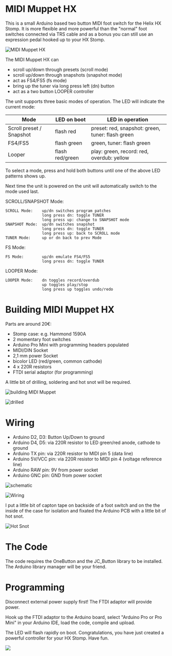 # MIDI Muppet HX

This is a small Arduino based two button MIDI foot switch for the Helix HX Stomp. It is more flexible and more powerful than the "normal" foot switches connected via TRS cable and as a bonus you can still use an expression pedal hooked up to your HX Stomp.

![MIDI Muppet HX](images/midi_muppet_hx.jpg)

The MIDI Muppet HX can
- scroll up/down through presets (scroll mode)
- scroll up/down through snapshots (snapshot mode)
- act as FS4/FS5 (fs mode)
- bring up the tuner via long press left (dn) button
- act as a two button LOOPER controller

The unit supports three basic modes of operation. The LED will indicate the current mode:

| Mode | LED on boot | LED in operation |
|------|-----|-----------------|
| Scroll preset / Snapshot | flash red | preset: red, snapshot: green, tuner: flash green |
| FS4/FS5 | flash green | green, tuner: flash green |
| Looper  | flash red/green | play: green, record: red, overdub: yellow |

To select a mode, press and hold both buttons until one of the above LED patterns shows up.

Next time the unit is powered on the unit will automatically switch to the mode used last.


SCROLL/SNAPSHOT Mode:

    SCROLL Mode:    up/dn switches program patches
                    long press dn: toggle TUNER
                    long press up: change to SNAPSHOT mode
    SNAPSHOT Mode:  up/dn switches snapshot
                    long press dn: toggle TUNER
                    long press up: back to SCROLL mode
    TUNER Mode:     up or dn back to prev Mode

FS Mode:

    FS Mode:        up/dn emulate FS4/FS5
                    long press dn: toggle TUNER

LOOPER Mode:

    LOOPER Mode:    dn toggles record/overdub
                    up toggles play/stop
                    long press up toggles undo/redo

# Building MIDI Muppet HX
Parts are around 20€:
- Stomp case: e.g. Hammond 1590A
- 2 momentary foot switches
- Arduino Pro Mini with programming headers populated
- MIDI/DIN Socket
- 2,1 mm power Socket
- bicolor LED (red/green, common cathode)
- 4 x 220R resistors
- FTDI serial adaptor (for programming)

A little bit of drilling, soldering and hot snot will be required.

![building MIDI Muppet](images/build_1.jpg)

![drilled](images/build_2.jpg)

# Wiring
- Arduino D2, D3: Button Up/Down to ground
- Arduino D4, D5: via 220R resistor to LED green/red anode, cathode to ground
- Arduino TX pin: via 220R resistor to MIDI pin 5 (data line)
- Arduino 5V/VCC pin: via 220R resistor to MIDI pin 4 (voltage reference line)
- Arduino RAW pin: 9V from power socket
- Arduino GNC pin: GND from power socket

![schematic](images/midi_muppet_schem.png)

![Wiring](images/wiring_mess.jpg)

I put a little bit of capton tape on backside of a foot switch and on the the inside of the case for isolation and fixated the Arduino PCB with a little bit of hot snot.

![Hot Snot](images/hot_snot.jpg)

# The Code
The code requires the OneButton and the JC_Button library to be installed. The Arduino library manager will be your friend.

# Programming
Disconnect external power supply first! The FTDI adaptor will provide power.

Hook up the FTDI adaptor to the Arduino board, select "Arduino Pro or Pro Mini" in your Arduino IDE, load the code, compile and upload.

The LED will flash rapidly on boot. Congratulations, you have just created a powerful controller for your HX Stomp. Have fun.

![](images/ftdi_adaptor.jpg)
